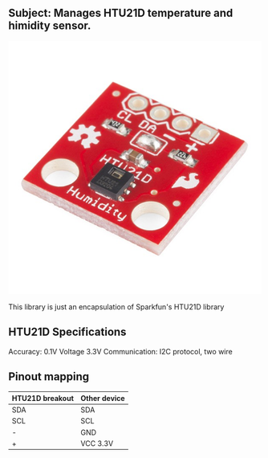 ## Subject: Manages HTU21D temperature and himidity sensor.

![Schema](https://github.com/vincent-bruel/arduino-and-co/blob/master/CommonLibraries/LibHTU21D/htu21d-breakout.jpg)

This library is just an encapsulation of Sparkfun's HTU21D library

## HTU21D Specifications
Accuracy: 0.1V
Voltage 3.3V
Communication: I2C protocol, two wire

## Pinout mapping
HTU21D breakout | Other device
----------------|-------------
SDA             | SDA
SCL             | SCL
-               | GND
+               | VCC 3.3V
